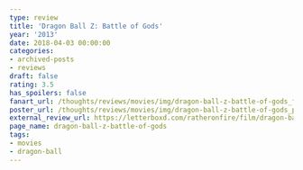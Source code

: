 ```yaml
---
type: review
title: 'Dragon Ball Z: Battle of Gods'
year: '2013'
date: 2018-04-03 00:00:00
categories:
- archived-posts
- reviews
draft: false
rating: 3.5
has_spoilers: false
fanart_url: /thoughts/reviews/movies/img/dragon-ball-z-battle-of-gods_fanart.png
poster_url: /thoughts/reviews/movies/img/dragon-ball-z-battle-of-gods_poster.png
external_review_url: https://letterboxd.com/ratheronfire/film/dragon-ball-z-battle-of-gods/
page_name: dragon-ball-z-battle-of-gods
tags:
- movies
- dragon-ball
---
```


